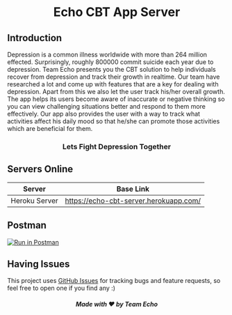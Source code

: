 <div align="center">

# Echo CBT App Server

</div>

## Introduction
<p>
Depression is a common illness worldwide with more than 264 million effected. Surprisingly, roughly 800000 commit suicide each year due to depression. Team Echo presents you the CBT solution to help individuals recover from depression and track their growth in realtime. Our team have researched a lot and come up with features that are a key for dealing with depression. Apart from this we also let the user track his/her overall growth. The app helps its users become aware of inaccurate or negative thinking so you can view challenging situations better and respond to them more effectively. Our app also provides the user with a way to track what activities affect his daily mood so  that he/she can promote those activities which are beneficial for them.
<div align="center">

### Lets Fight Depression Together
</div>
</p>

## Servers Online
|Server   |Base Link   |
|---|---|
| Heroku Server | https://echo-cbt-server.herokuapp.com/    |

## Postman
[![Run in Postman](https://run.pstmn.io/button.svg)](https://documenter.getpostman.com/view/7649159/T1DmDe9H)

## Having Issues
This project uses [GitHub Issues](https://github.com/sarthakpranesh/Echo_CBT_Server/issues) for tracking bugs and feature requests, so feel free to open one if you find any :)

<div align="center">

##### Made with ❤️ by Team Echo

</div>
